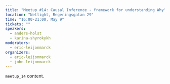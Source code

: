 ```yaml
---
title: "Meetup #14: Causal Inference - framework for understanding Why"
location: "Netlight, Regeringsgatan 29"
time: "16:00-21:00, May 9"
tickets: ""
speakers:
  - anders-holst
  - karina-shyrokykh
moderators:
  - eric-leijonmarck
organizers:
  - eric-leijonmarck 
  - john-leijonmarck 
---
```

`meetup_14` content.
